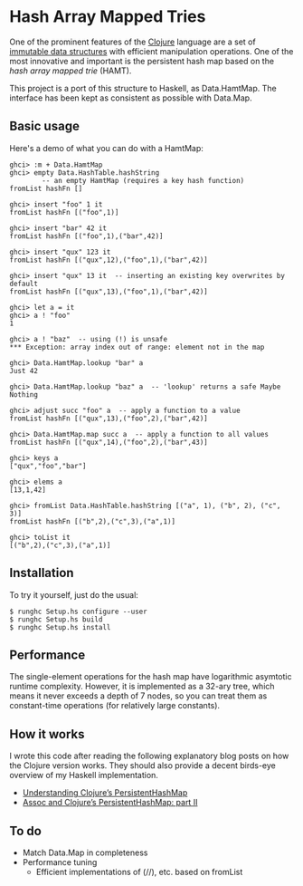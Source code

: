 Hash Array Mapped Tries
=======================

One of the prominent features of the [Clojure][1] language are a set of
[immutable data structures][2] with efficient manipulation operations.  One of
the most innovative and important is the persistent hash map based on the
*hash array mapped trie* (HAMT).

This project is a port of this structure to Haskell, as Data.HamtMap.  The
interface has been kept as consistent as possible with Data.Map.

[1]: http://clojure.org/
[2]: http://clojure.org/datatypes


Basic usage
-----------
Here's a demo of what you can do with a HamtMap:

    ghci> :m + Data.HamtMap
    ghci> empty Data.HashTable.hashString
            -- an empty HamtMap (requires a key hash function)
    fromList hashFn []

    ghci> insert "foo" 1 it
    fromList hashFn [("foo",1)]

    ghci> insert "bar" 42 it
    fromList hashFn [("foo",1),("bar",42)]

    ghci> insert "qux" 123 it
    fromList hashFn [("qux",12),("foo",1),("bar",42)]

    ghci> insert "qux" 13 it  -- inserting an existing key overwrites by default
    fromList hashFn [("qux",13),("foo",1),("bar",42)]

    ghci> let a = it
    ghci> a ! "foo"
    1

    ghci> a ! "baz"  -- using (!) is unsafe
    *** Exception: array index out of range: element not in the map

    ghci> Data.HamtMap.lookup "bar" a
    Just 42

    ghci> Data.HamtMap.lookup "baz" a  -- 'lookup' returns a safe Maybe
    Nothing

    ghci> adjust succ "foo" a  -- apply a function to a value
    fromList hashFn [("qux",13),("foo",2),("bar",42)]

    ghci> Data.HamtMap.map succ a  -- apply a function to all values
    fromList hashFn [("qux",14),("foo",2),("bar",43)]

    ghci> keys a
    ["qux","foo","bar"]

    ghci> elems a
    [13,1,42]

    ghci> fromList Data.HashTable.hashString [("a", 1), ("b", 2), ("c", 3)]
    fromList hashFn [("b",2),("c",3),("a",1)]

    ghci> toList it
    [("b",2),("c",3),("a",1)]


Installation
------------

To try it yourself, just do the usual:

    $ runghc Setup.hs configure --user
    $ runghc Setup.hs build
    $ runghc Setup.hs install

Performance
-----------

The single-element operations for the hash map have logarithmic asymtotic
runtime complexity.  However, it is implemented as a 32-ary tree, which means it
never exceeds a depth of 7 nodes, so you can treat them as constant-time
operations (for relatively large constants).

How it works
------------

I wrote this code after reading the following explanatory blog posts on how the
Clojure version works.  They should also provide a decent birds-eye overview of
my Haskell implementation.

* [Understanding Clojure’s PersistentHashMap
  ](http://blog.higher-order.net/2009/09/08/understanding-clojures-persistenthashmap-deftwice/)
* [Assoc and Clojure’s PersistentHashMap: part II
  ](http://blog.higher-order.net/2010/08/16/assoc-and-clojures-persistenthashmap-part-ii/)


To do
-----
* Match Data.Map in completeness
* Performance tuning
  * Efficient implementations of (//), etc. based on fromList
